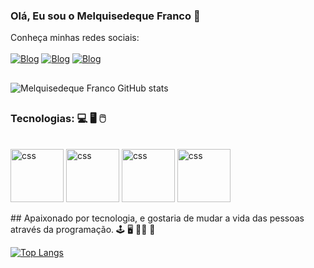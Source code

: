 
### Olá, Eu sou o Melquisedeque Franco 👋
Conheça minhas redes sociais: 
<br><br>
[![Blog](https://img.shields.io/badge/Instagram-E4405F?style=for-the-badge&logo=instagram&logoColor=white)](https://www.instagram.com/melquisedeqfranco/)
[![Blog](https://img.shields.io/badge/Facebook-1877F2?style=for-the-badge&logo=facebook&logoColor=white)](https://www.facebook.com/melquisedeque.francoporfirio)
[![Blog](https://img.shields.io/badge/LinkedIn-0077B5?style=for-the-badge&logo=linkedin&logoColor=white)](https://www.linkedin.com/in/melquisedeque-franco-porfirio-5a9994212/)
##
![Melquisedeque Franco GitHub stats](https://github-readme-stats.vercel.app/api?username=melquisedequef&show_icons=true&theme=dracula)
##
### Tecnologias: 💻 🖥️ 🖱️
<div style="display: inline_block"><br/>
<!--   <img align="center" alt="html5" src="https://img.shields.io/badge/HTML5-E34F26?style=for-the-badge&logo=html5&logoColor=white" /> -->
<!--   <img align="center" alt="css" src="https://img.shields.io/badge/CSS3-1572B6?style=for-the-badge&logo=css3&logoColor=white" /> -->
<!--   <img align="center" alt="css" src="https://img.shields.io/badge/JavaScript-F7DF1E?style=for-the-badge&logo=javascript&logoColor=black" /> -->
  <img align="center" alt="css" hight=" 60px" width="85px" src="https://cdn.jsdelivr.net/gh/devicons/devicon/icons/html5/html5-original-wordmark.svg" />
  <img align="center" alt="css" hight=" 60px" width="85px" src="https://cdn.jsdelivr.net/gh/devicons/devicon/icons/css3/css3-original-wordmark.svg" />    
  <img align="center" alt="css" hight=" 60px" width="85px" src="https://cdn.jsdelivr.net/gh/devicons/devicon/icons/javascript/javascript-original.svg" />
  <img align="center" alt="css" hight=" 60px" width="85px" src="https://cdn.jsdelivr.net/gh/devicons/devicon/icons/php/php-original.svg" />
</div>

<br/>
##
Apaixonado por tecnologia, e gostaria de mudar a vida das pessoas através da programação. 🕹️ 🖥️ 👨‍💻 🤖

[![Top Langs](https://github-readme-stats.vercel.app/api/top-langs/?username=melquisedequef&layout=compact)](https://github.com/anuraghazra/github-readme-stats)

##
